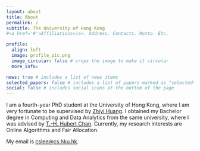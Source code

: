 ```yaml
---
layout: about
title: About
permalink: /
subtitle: The University of Hong Kong
#<a href='#'>Affiliations</a>. Address. Contacts. Motto. Etc.

profile:
  align: left
  image: profile_pic.png
  image_circular: false # crops the image to make it circular
  more_info:

news: true # includes a list of news items
selected_papers: false # includes a list of papers marked as "selected={true}"
social: false # includes social icons at the bottom of the page
---
```


I am a fourth-year PhD student at the University of Hong Kong, where I am very fortunate to be supervised by [Zhiyi Huang](https://i.cs.hku.hk/~zhiyi/). I obtained my Bachelor degree in Computing and Data Analytics from the same university, where I was advised by [T.-H. Hubert Chan](https://i.cs.hku.hk/~hubert/). Currently, my research interests are Online Algorithms and Fair Allocation.

My email is [cslee@cs.hku.hk](mailto:cslee@cs.hku.hk).
